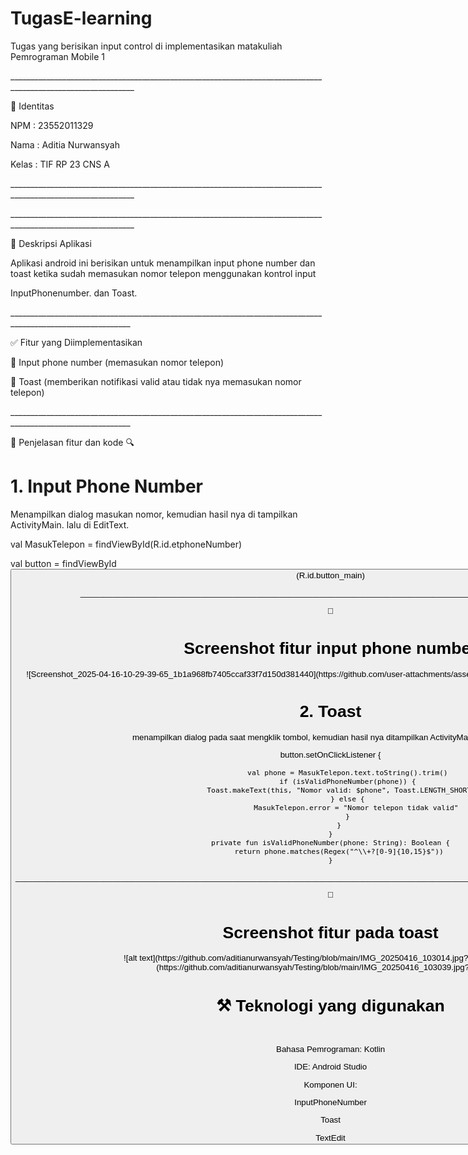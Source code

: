 # TugasE-learning
Tugas yang berisikan input control di implementasikan matakuliah Pemrograman Mobile 1
<p>_____________________________________________________________________________________________________________</p>
👤 Identitas 
<p>NPM   : 23552011329</p> 
<p>Nama  : Aditia Nurwansyah</p> 
<p>Kelas : TIF RP 23 CNS A</p>  
<p>_____________________________________________________________________________________________________________</p> 

<p>_____________________________________________________________________________________________________________</p>
📌 Deskripsi Aplikasi
<p>Aplikasi android ini berisikan untuk menampilkan input phone number dan toast ketika sudah memasukan nomor telepon menggunakan kontrol input</p> 
<p>InputPhonenumber. dan Toast.</p> 
<p>____________________________________________________________________________________________________________</p> 
<p>✅ Fitur yang Diimplementasikan</p>
<p>📱 Input phone number (memasukan nomor telepon)</p>
<p>🔔 Toast (memberikan notifikasi valid atau tidak nya memasukan nomor telepon)</p> 
<p>____________________________________________________________________________________________________________</p>
<p>🧩 Penjelasan fitur dan kode 🔍</p> 
<h1>1. Input Phone Number</h1> 
<p>Menampilkan dialog masukan nomor, kemudian hasil nya di tampilkan ActivityMain. lalu di EditText.</p>
 <p>val MasukTelepon = findViewById<EditText>(R.id.etphoneNumber)</p> 
 <p>val button = findViewById<Button>(R.id.button_main)</p> 
<p>____________________________________________________________________________________________________________</p>
📸<h1>Screenshot fitur input phone number</h1>
 ![Screenshot_2025-04-16-10-29-39-65_1b1a968fb7405ccaf33f7d150d381440](https://github.com/user-attachments/assets/3f637666-8165-42e0-86dd-20d6a1bfbf1d)

<h1>2. Toast</h1>
<p>menampilkan dialog pada saat mengklik tombol, kemudian hasil nya ditampilkan ActivityMain. lalu di button.</p>

  button.setOnClickListener {
  
            val phone = MasukTelepon.text.toString().trim()
            if (isValidPhoneNumber(phone)) {
                Toast.makeText(this, "Nomor valid: $phone", Toast.LENGTH_SHORT).show()
            } else {
                MasukTelepon.error = "Nomor telepon tidak valid"
            }
        }
    }
    private fun isValidPhoneNumber(phone: String): Boolean {
        return phone.matches(Regex("^\\+?[0-9]{10,15}$"))
    }
<p>________________________________________________________________________________________________________________________________________</p>
📸<h1>Screenshot fitur pada toast</h1>
![alt text](https://github.com/aditianurwansyah/Testing/blob/main/IMG_20250416_103014.jpg?raw=true) 
![alt text](https://github.com/aditianurwansyah/Testing/blob/main/IMG_20250416_103039.jpg?raw=true) 
<br><h1>⚒️ Teknologi yang digunakan</h1></br>  
<p>Bahasa Pemrograman: Kotlin</p>
<p>IDE: Android Studio</p>
<p>Komponen UI:</p>
<p>InputPhoneNumber</p>
<p>Toast</p>
TextEdit 
